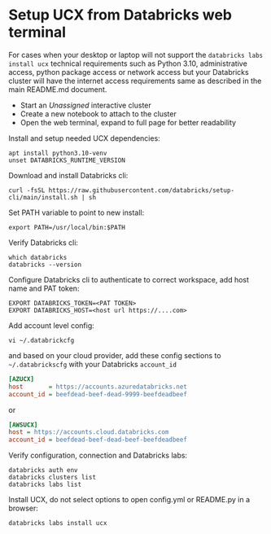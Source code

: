 # Setup UCX from Databricks web terminal
For cases when your desktop or laptop will not support the `databricks labs install ucx` technical requirements such as Python 3.10, administrative access, python package access or network access but your Databricks cluster will have the internet access requirements same as described in the main README.md document.
- Start an *Unassigned* interactive cluster 
- Create a new notebook to attach to the cluster
- Open the web terminal, expand to full page for better readability

Install and setup needed UCX dependencies:

```shell
apt install python3.10-venv
unset DATABRICKS_RUNTIME_VERSION
```

Download and install Databricks cli:

```shell
curl -fsSL https://raw.githubusercontent.com/databricks/setup-cli/main/install.sh | sh
```

Set PATH variable to point to new install:

```shell
export PATH=/usr/local/bin:$PATH
```

Verify Databricks cli:

```shell
which databricks
databricks --version
```

Configure Databricks cli to authenticate to correct workspace, add host name and PAT token:
```shell
EXPORT DATABRICKS_TOKEN=<PAT TOKEN>
EXPORT DATABRICKS_HOST=<host url https://....com>
```

Add account level config:
```shell
vi ~/.databrickcfg
```
and based on your cloud provider, add these config sections to `~/.databrickscfg` with your Databricks `account_id`
```ini
[AZUCX]
host       = https://accounts.azuredatabricks.net
account_id = beefdead-beef-dead-9999-beefdeadbeef
```
or
```ini
[AWSUCX]
host = https://accounts.cloud.databricks.com
account_id = beefdead-beef-dead-beef-beefdeadbeef
```

Verify configuration, connection and Databricks labs:
```shell
databricks auth env
databricks clusters list
databricks labs list
```

Install UCX, do not select options to open config.yml or README.py in a browser:
```shell
databricks labs install ucx
```
